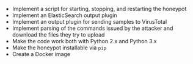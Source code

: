 
* Implement a script for starting, stopping, and restarting the honeypot
* Implement an ElasticSearch output plugin
* Implement an output plugin for sending samples to VirusTotal
* Implement parsing of the commands issued by the attacker and download the files they try to upload
* Make the code work both with Python 2.x and Python 3.x
* Make the honeypot installable via `pip`
* Create a Docker image


